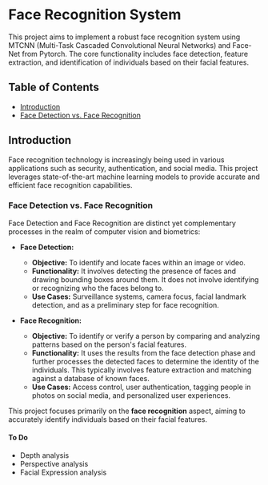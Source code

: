 # Face Recognition System

This project aims to implement a robust face recognition system using MTCNN (Multi-Task Cascaded Convolutional Neural Networks) and Face-Net from Pytorch. The core functionality includes face detection, feature extraction, and identification of individuals based on their facial features.

## Table of Contents

- [Introduction](#introduction)
- [Face Detection vs. Face Recognition](#face-detection-vs-face-recognition)

## Introduction

Face recognition technology is increasingly being used in various applications such as security, authentication, and social media. This project leverages state-of-the-art machine learning models to provide accurate and efficient face recognition capabilities.

### Face Detection vs. Face Recognition

Face Detection and Face Recognition are distinct yet complementary processes in the realm of computer vision and biometrics:


- **Face Detection:** 
    - **Objective:** To identify and locate faces within an image or video.
    - **Functionality:** It involves detecting the presence of faces and drawing bounding boxes around them. It does not involve identifying or recognizing who the faces belong to.
    - **Use Cases:** Surveillance systems, camera focus, facial landmark detection, and as a preliminary step for face recognition.

- **Face Recognition:** 
    - **Objective:** To identify or verify a person by comparing and analyzing patterns based on the person's facial features.
    - **Functionality:** It uses the results from the face detection phase and further processes the detected faces to determine the identity of the individuals. This typically involves feature extraction and matching against a database of known faces.
    - **Use Cases:** Access control, user authentication, tagging people in photos on social media, and personalized user experiences.

This project focuses primarily on the **face recognition** aspect, aiming to accurately identify individuals based on their facial features.

#### To Do
- Depth analysis 
- Perspective analysis 
- Facial Expression analysis 

